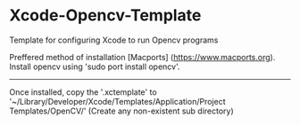 Xcode-Opencv-Template
=====================

Template for configuring Xcode to run Opencv programs

Preffered method of installation [Macports] (https://www.macports.org). Install opencv using 'sudo port install opencv'.
***
Once installed, copy the '.xctemplate' to 
 '~/Library/Developer/Xcode/Templates/Application/Project Templates/OpenCV/' (Create any non-existent sub directory)